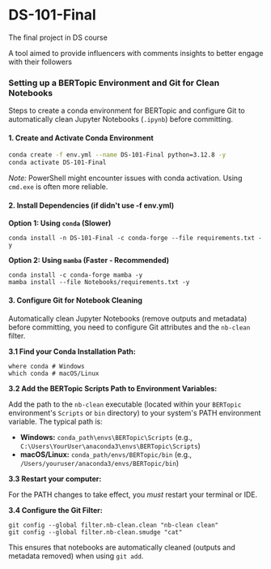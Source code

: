 # DS-101-Final
The final project in DS course


A tool aimed to provide influencers with comments insights to better engage with their followers

### Setting up a BERTopic Environment and Git for Clean Notebooks

Steps to create a conda environment for BERTopic and configure Git to automatically clean Jupyter Notebooks (`.ipynb`) before committing.

#### 1. Create and Activate Conda Environment

```bash
conda create -f env.yml --name DS-101-Final python=3.12.8 -y
conda activate DS-101-Final
```

_Note:_ PowerShell might encounter issues with conda activation. Using `cmd.exe` is often more reliable.

#### 2. Install Dependencies (if didn't use -f env.yml)

**Option 1: Using `conda` (Slower)**

```
conda install -n DS-101-Final -c conda-forge --file requirements.txt -y
```

**Option 2: Using `mamba` (Faster - Recommended)**

```
conda install -c conda-forge mamba -y
mamba install --file Notebooks/requirements.txt -y
```

#### 3. Configure Git for Notebook Cleaning

Automatically clean Jupyter Notebooks (remove outputs and metadata) before committing, you need to configure Git attributes and the `nb-clean` filter.

**3.1 Find your Conda Installation Path:**

```
where conda # Windows
which conda # macOS/Linux
```

**3.2 Add the BERTopic Scripts Path to Environment Variables:**

Add the path to the `nb-clean` executable (located within your `BERTopic` environment's `Scripts` or `bin` directory) to your system's PATH environment variable. The typical path is:

- **Windows:** `conda_path\envs\BERTopic\Scripts` (e.g., `C:\Users\YourUser\anaconda3\envs\BERTopic\Scripts`)
- **macOS/Linux:** `conda_path/envs/BERTopic/bin` (e.g., `/Users/youruser/anaconda3/envs/BERTopic/bin`)

**3.3 Restart your computer:**

For the PATH changes to take effect, you _must_ restart your terminal or IDE.

**3.4 Configure the Git Filter:**

```
git config --global filter.nb-clean.clean "nb-clean clean"
git config --global filter.nb-clean.smudge "cat"
```

This ensures that notebooks are automatically cleaned (outputs and metadata removed) when using `git add`.
